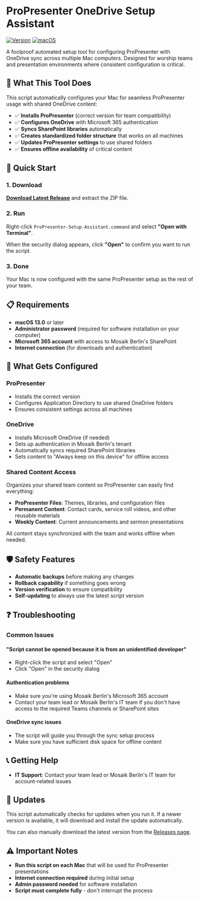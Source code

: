 # ProPresenter OneDrive Setup Assistant

[![Version](https://img.shields.io/badge/version-v1.1.0-blue)](https://github.com/mosaikberlin/propresenter-setup-assistant/releases/latest)
[![macOS](https://img.shields.io/badge/platform-macOS-blue)](https://www.apple.com/macos/)

A foolproof automated setup tool for configuring ProPresenter with OneDrive sync across multiple Mac computers. Designed for worship teams and presentation environments where consistent configuration is critical.

## 🎯 What This Tool Does

This script automatically configures your Mac for seamless ProPresenter usage with shared OneDrive content:

- ✅ **Installs ProPresenter** (correct version for team compatibility)
- ✅ **Configures OneDrive** with Microsoft 365 authentication
- ✅ **Syncs SharePoint libraries** automatically
- ✅ **Creates standardized folder structure** that works on all machines
- ✅ **Updates ProPresenter settings** to use shared folders
- ✅ **Ensures offline availability** of critical content

## 🚀 Quick Start

### 1. Download

[**Download Latest Release**](https://github.com/mosaikberlin/propresenter-setup-assistant/releases/latest) and extract the ZIP file.

### 2. Run

Right-click `ProPresenter-Setup-Assistant.command` and select **"Open with Terminal"**.

When the security dialog appears, click **"Open"** to confirm you want to run the script.

### 3. Done

Your Mac is now configured with the same ProPresenter setup as the rest of your team.

## 📋 Requirements

- **macOS 13.0** or later
- **Administrator password** (required for software installation on your computer)
- **Microsoft 365 account** with access to Mosaik Berlin's SharePoint
- **Internet connection** (for downloads and authentication)

## 🔧 What Gets Configured

### ProPresenter

- Installs the correct version
- Configures Application Directory to use shared OneDrive folders
- Ensures consistent settings across all machines

### OneDrive

- Installs Microsoft OneDrive (if needed)
- Sets up authentication in Mosaik Berlin's tenant
- Automatically syncs required SharePoint libraries
- Sets content to "Always keep on this device" for offline access

### Shared Content Access

Organizes your shared team content so ProPresenter can easily find everything:

- **ProPresenter Files**: Themes, libraries, and configuration files
- **Permanent Content**: Contact cards, service roll videos, and other reusable materials
- **Weekly Content**: Current announcements and sermon presentations

All content stays synchronized with the team and works offline when needed.

## 🛡️ Safety Features

- **Automatic backups** before making any changes
- **Rollback capability** if something goes wrong
- **Version verification** to ensure compatibility
- **Self-updating** to always use the latest script version

## ❓ Troubleshooting

### Common Issues

#### "Script cannot be opened because it is from an unidentified developer"

- Right-click the script and select "Open"
- Click "Open" in the security dialog

#### Authentication problems

- Make sure you're using Mosaik Berlin's Microsoft 365 account
- Contact your team lead or Mosaik Berlin's IT team if you don't have access to the required Teams channels or SharePoint sites

#### OneDrive sync issues

- The script will guide you through the sync setup process
- Make sure you have sufficient disk space for offline content

## 📞 Getting Help

- **IT Support**: Contact your team lead or Mosaik Berlin's IT team for account-related issues

## 🔄 Updates

This script automatically checks for updates when you run it. If a newer version is available, it will download and install the update automatically.

You can also manually download the latest version from the [Releases page](https://github.com/mosaikberlin/propresenter-setup-assistant/releases).

## ⚠️ Important Notes

- **Run this script on each Mac** that will be used for ProPresenter presentations
- **Internet connection required** during initial setup
- **Admin password needed** for software installation
- **Script must complete fully** - don't interrupt the process
